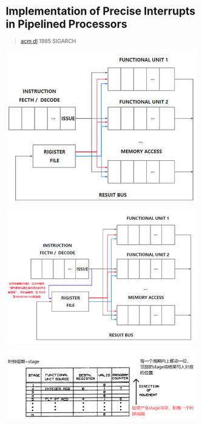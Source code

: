 
# Implementation of Precise Interrupts in Pipelined Processors

> [acm dl](https://dl.acm.org/doi/pdf/10.1145/327070.327125) 1985 SIGARCH

![20231029204020](https://raw.githubusercontent.com/learner-lu/picbed/master/20231029204020.png)

![20231029205522](https://raw.githubusercontent.com/learner-lu/picbed/master/20231029205522.png)

![20231030091825](https://raw.githubusercontent.com/learner-lu/picbed/master/20231030091825.png)
